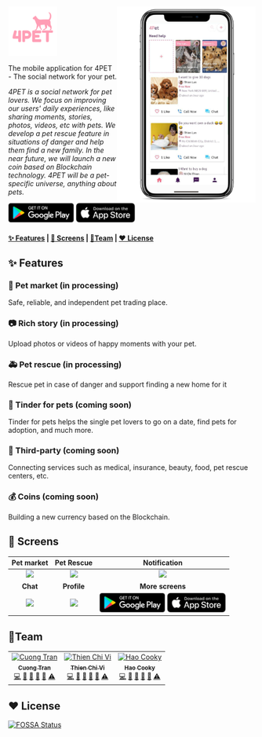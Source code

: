 <img align="right" height="400" src="./docs/images/welcome-img.png" />
<img height="100" src="./docs/images/logo.png" />

The mobile application for 4PET - The social network for your pet.

*4PET is a social network for pet lovers. We focus on improving our users' daily experiences, like sharing moments, stories, photos, videos, etc with pets. We develop a pet rescue feature in situations of danger and help them find a new family. In the near future, we will launch a new coin based on Blockchain technology. 4PET will be a pet-specific universe, anything about pets.*

<a href="https://drive.google.com/drive/folders/1-ZCvQmeQXp8jvPDIbtCM2066beBKG2jm?usp=sharing"><img alt="google play" height="40" src="docs/images/play.png" /></a>
<a href="https://drive.google.com/drive/folders/1-ZCvQmeQXp8jvPDIbtCM2066beBKG2jm?usp=sharing"><img alt="google play" height="40" src="docs/images/appstore.png" /></a>

<h4>
    <a href="#features">✨ Features</a> |
    <a href="#screens">📱 Screens</a> |
    <a href="#team">🤝Team</a> |
    <a href="#license">❤️ License</a>
  </h4>

<h2 id="features">✨ Features</h2>

### 🛒 Pet market (in processing)

Safe, reliable, and independent pet trading place.

### 📷 Rich story (in processing)

Upload photos or videos of happy moments with your pet.

### 🚑 Pet rescue (in processing)

Rescue pet in case of danger and support finding a new home for it

### 💌 Tinder for pets (coming soon)

Tinder for pets helps the single pet lovers to go on a date, find pets for adoption, and much more.

### 🚀 Third-party (coming soon)

Connecting services such as medical, insurance, beauty, food, pet rescue centers, etc.

### 💰 Coins (coming soon)

Building a new currency based on the Blockchain.

<h2 id="screens">📱 Screens</h2>

| Pet market 	|  Pet Rescue 	| Notification 	|
|:----------:	|:-----------:	|:------------:	|
|      <img src="./docs/images/home_page.gif" mheight="616"/>      	|        <img src="./docs/images/rescue.gif" max-height="616"/>     	|        <img src="./docs/images/notification.gif" max-height="616"/>      	|
|  **Chat**  	| **Profile** 	|       **More screens**       	|
|      <img src="./docs/images/chat.gif" max-height="616"/>     	|       <img src="./docs/images/profile.gif" mheight="616"/>      	|        <a href="https://drive.google.com/drive/folders/1-ZCvQmeQXp8jvPDIbtCM2066beBKG2jm?usp=sharing"><img alt="google play" height="40" src="docs/images/play.png" /></a>&#32;<a href="https://drive.google.com/drive/folders/1-ZCvQmeQXp8jvPDIbtCM2066beBKG2jm?usp=sharing"><img alt="google play" height="40" src="docs/images/appstore.png" /></a>      	|

<h2 id="team">🤝Team</h2>

<table>
    <tr>
        <td align="center"><a href="https://github.com/103cuong"><img
                    src="https://avatars0.githubusercontent.com/u/34389409?v=4" width="100px;"
                    alt="Cuong Tran" /><br /><sub><b>Cuong Tran</b></sub></a><br /><a
                href="https://github.com/4pet-social/4pet/commits?author=103cuong" title="Code">💻</a> <a
                href="#design-103cuong" title="Design">🎨</a> <a
                href="https://github.com/4pet-social/4pet/commits?author=103cuong" title="Documentation">📖</a> <a
                href="#review-103cuong" title="Reviewed Pull Requests">👀</a> <a href="#maintenance-103cuong"
                title="Maintenance">🚧</a> <a href="https://github.com/4pet-social/4pet/commits?author=103cuong"
                title="Tests">⚠️</a></td>
        <td align="center"><a href="https://github.com/tvc12"><img
                    src="https://avatars2.githubusercontent.com/u/35712888?v=4" width="100px;"
                    alt="Thien Chi Vi" /><br /><sub><b>Thien Chi Vi</b></sub></a><br /><a
                href="https://github.com/4pet-social/4pet/commits?author=tvc12" title="Code">💻</a> <a
                href="https://github.com/4pet-social/4pet/commits?author=tvc12" title="Documentation">📖</a> <a
                href="#tool-tvc12" title="Tools">🔧</a> <a href="#maintenance-tvc12" title="Maintenance">🚧</a> <a
                href="#question-tvc12" title="Answering Questions">💬</a> <a
                href="https://github.com/4pet-social/4pet/commits?author=tvc12" title="Tests">⚠️</a></td>
        <td align="center"><a href="https://github.com/HaoCooky97"><img
                    src="https://avatars2.githubusercontent.com/u/39587661?s=400&u=5f30c61dbaa5dc9dddd51ba804ce0c182458dfe5&v=4"
                    width="100px;" alt="Hao Cooky" /><br /><sub><b>Hao Cooky</b></sub></a><br /><a
                href="https://github.com/4pet-social/4pet/commits?author=HaoCooky97" title="Code">💻</a> <a
                href="https://github.com/4pet-social/4pet/commits?author=HaoCooky97" title="Documentation">📖</a> <a
                href="#tool-HaoCooky97" title="Tools">🔧</a> <a href="#maintenance-HaoCooky97" title="Maintenance">🚧</a> <a
                href="#question-HaoCooky97" title="Answering Questions">💬</a> <a
                href="https://github.com/4pet-social/4pet/commits?author=HaoCooky97" title="Tests">⚠️</a></td>
    </tr>
</table>


<h2 id="license">❤️ License</h2>

[![FOSSA Status](https://app.fossa.io/api/projects/git%2Bgithub.com%2FPetIsland%2FPetIsland.svg?type=large)](https://app.fossa.io/projects/git%2Bgithub.com%2FPetIsland%2FPetIsland?ref=badge_large)
